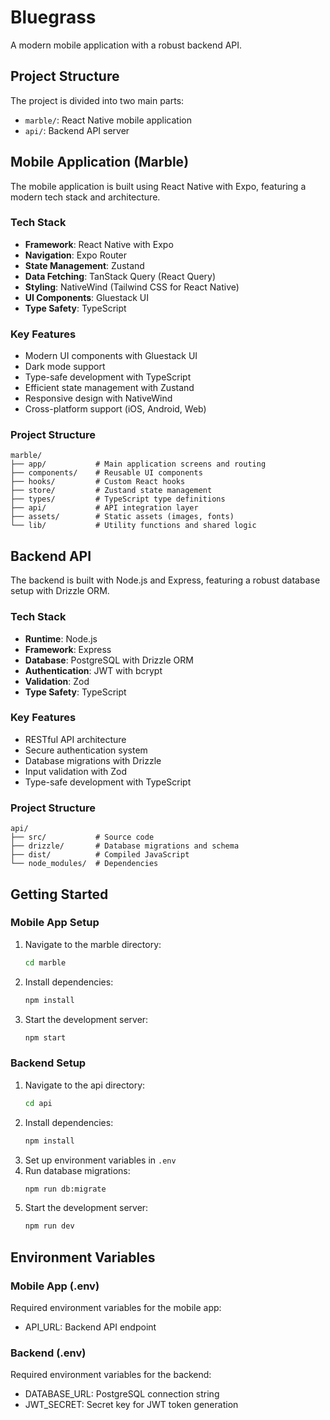 # Bluegrass

A modern mobile application with a robust backend API.

## Project Structure

The project is divided into two main parts:
- `marble/`: React Native mobile application
- `api/`: Backend API server

## Mobile Application (Marble)

The mobile application is built using React Native with Expo, featuring a modern tech stack and architecture.

### Tech Stack
- **Framework**: React Native with Expo
- **Navigation**: Expo Router
- **State Management**: Zustand
- **Data Fetching**: TanStack Query (React Query)
- **Styling**: NativeWind (Tailwind CSS for React Native)
- **UI Components**: Gluestack UI
- **Type Safety**: TypeScript

### Key Features
- Modern UI components with Gluestack UI
- Dark mode support
- Type-safe development with TypeScript
- Efficient state management with Zustand
- Responsive design with NativeWind
- Cross-platform support (iOS, Android, Web)

### Project Structure
```
marble/
├── app/           # Main application screens and routing
├── components/    # Reusable UI components
├── hooks/         # Custom React hooks
├── store/         # Zustand state management
├── types/         # TypeScript type definitions
├── api/           # API integration layer
├── assets/        # Static assets (images, fonts)
└── lib/           # Utility functions and shared logic
```

## Backend API

The backend is built with Node.js and Express, featuring a robust database setup with Drizzle ORM.

### Tech Stack
- **Runtime**: Node.js
- **Framework**: Express
- **Database**: PostgreSQL with Drizzle ORM
- **Authentication**: JWT with bcrypt
- **Validation**: Zod
- **Type Safety**: TypeScript

### Key Features
- RESTful API architecture
- Secure authentication system
- Database migrations with Drizzle
- Input validation with Zod
- Type-safe development with TypeScript

### Project Structure
```
api/
├── src/           # Source code
├── drizzle/       # Database migrations and schema
├── dist/          # Compiled JavaScript
└── node_modules/  # Dependencies
```

## Getting Started

### Mobile App Setup
1. Navigate to the marble directory:
   ```bash
   cd marble
   ```
2. Install dependencies:
   ```bash
   npm install
   ```
3. Start the development server:
   ```bash
   npm start
   ```

### Backend Setup
1. Navigate to the api directory:
   ```bash
   cd api
   ```
2. Install dependencies:
   ```bash
   npm install
   ```
3. Set up environment variables in `.env`
4. Run database migrations:
   ```bash
   npm run db:migrate
   ```
5. Start the development server:
   ```bash
   npm run dev
   ```

## Environment Variables

### Mobile App (.env)
Required environment variables for the mobile app:
- API_URL: Backend API endpoint

### Backend (.env)
Required environment variables for the backend:
- DATABASE_URL: PostgreSQL connection string
- JWT_SECRET: Secret key for JWT token generation
